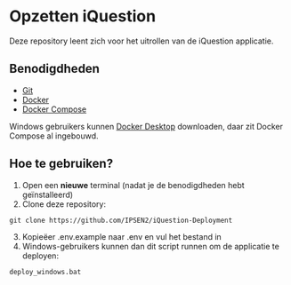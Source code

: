 # Opzetten iQuestion

Deze repository leent zich voor het uitrollen van de iQuestion applicatie.

## Benodigdheden

* [Git](https://git-scm.com/downloads)
* [Docker](https://docs.docker.com/get-docker/)
* [Docker Compose](https://docs.docker.com/compose/install/)

Windows gebruikers kunnen [Docker Desktop](https://docs.docker.com/desktop/install/windows-install/) downloaden, daar zit Docker Compose al ingebouwd.

## Hoe te gebruiken?

1. Open  een **nieuwe** terminal (nadat je de benodigdheden hebt geïnstalleerd)
2. Clone deze repository:

`git clone https://github.com/IPSEN2/iQuestion-Deployment`

3. Kopieëer .env.example naar .env en vul het bestand in
4. Windows-gebruikers kunnen dan dit script runnen om de applicatie te deployen:

`deploy_windows.bat`
